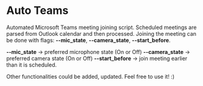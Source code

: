# **Auto Teams**
Automated Microsoft Teams meeting joining script. Scheduled meetings are parsed from Outlook calendar and then processed. Joining the meeting can be done with flags: **--mic_state**, **--camera_state**, **--start_before**.

**--mic_state** -> preferred microphone state (On or Off)
**--camera_state** -> preferred camera state (On or Off)
**--start_before** -> join meeting earlier than it is scheduled.

Other functionalities could be added, updated. Feel free to use it! :)
